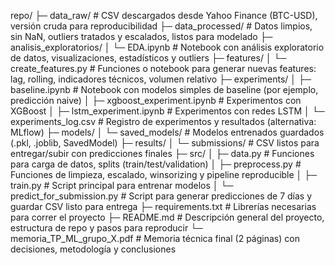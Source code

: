 repo/
├─ data_raw/                  # CSV descargados desde Yahoo Finance (BTC-USD), versión cruda para reproducibilidad
├─ data_processed/            # Datos limpios, sin NaN, outliers tratados y escalados, listos para modelado
├─ analisis_exploratorios/
│   └─ EDA.ipynb              # Notebook con análisis exploratorio de datos, visualizaciones, estadísticos y outliers
├─ features/
│   └─ create_features.py     # Funciones o notebook para generar nuevas features: lag, rolling, indicadores técnicos, volumen relativo
├─ experiments/
│   ├─ baseline.ipynb         # Notebook con modelos simples de baseline (por ejemplo, predicción naive)
│   ├─ xgboost_experiment.ipynb # Experimentos con XGBoost
│   ├─ lstm_experiment.ipynb  # Experimentos con redes LSTM
│   └─ experiments_log.csv    # Registro de experimentos y resultados (alternativa: MLflow)
├─ models/
│   └─ saved_models/          # Modelos entrenados guardados (.pkl, .joblib, SavedModel)
├─ results/
│   └─ submissions/           # CSV listos para entregar/subir con predicciones finales
├─ src/
│   ├─ data.py                # Funciones para carga de datos, splits (train/test/validation)
│   ├─ preprocess.py          # Funciones de limpieza, escalado, winsorizing y pipeline reproducible
│   ├─ train.py               # Script principal para entrenar modelos
│   └─ predict_for_submission.py # Script para generar predicciones de 7 días y guardar CSV listo para entrega
├─ requirements.txt           # Librerías necesarias para correr el proyecto
├─ README.md                  # Descripción general del proyecto, estructura de repo y pasos para reproducir
└─ memoria_TP_ML_grupo_X.pdf  # Memoria técnica final (2 páginas) con decisiones, metodología y conclusiones
